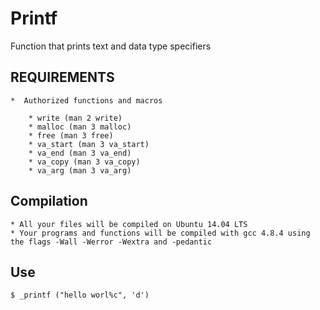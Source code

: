 # Printf
   Function that prints text and data type specifiers


## REQUIREMENTS 
    *  Authorized functions and macros

        * write (man 2 write)
        * malloc (man 3 malloc)
        * free (man 3 free)
        * va_start (man 3 va_start)
        * va_end (man 3 va_end)
        * va_copy (man 3 va_copy)
        * va_arg (man 3 va_arg)

## Compilation

    * All your files will be compiled on Ubuntu 14.04 LTS
    * Your programs and functions will be compiled with gcc 4.8.4 using the flags -Wall -Werror -Wextra and -pedantic

## Use

    $ _printf ("hello worl%c", 'd')